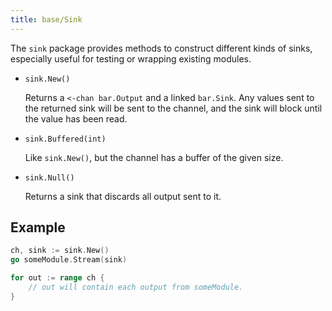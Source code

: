 ```yaml
---
title: base/Sink
---
```


The `sink` package provides methods to construct different kinds of sinks, especially useful for
testing or wrapping existing modules.

- `sink.New()`

  Returns a `<-chan bar.Output` and a linked `bar.Sink`. Any values sent to the returned sink will
  be sent to the channel, and the sink will block until the value has been read.

- `sink.Buffered(int)`

  Like `sink.New()`, but the channel has a buffer of the given size.

- `sink.Null()`

  Returns a sink that discards all output sent to it.

## Example

```go
ch, sink := sink.New()
go someModule.Stream(sink)

for out := range ch {
	// out will contain each output from someModule.
}
```

